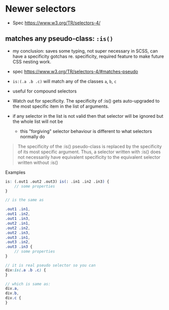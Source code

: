 # Newer selectors

- Spec https://www.w3.org/TR/selectors-4/

## matches any pseudo-class: `:is()`

- my conclusion: saves some typing, not super necessary in SCSS, can have a
  specificity gotchas re. specificity, required feature to make future CSS
  nesting work.

- spec https://www.w3.org/TR/selectors-4/#matches-pseudo
- `is:(.a .b .c)` will match any of the classes `a`, `b`, `c`
- useful for compound selectors
- Watch out for specificity. The specificity of :is() gets auto-upgraded to the
  most specific item in the list of arguments.
- if any selector in the list is not valid then that selector will be ignored
  but the whole list will not be
    - this "forgiving" selector behaviour is different to what selectors
      normally do

> The specificity of the :is() pseudo-class is replaced by the specificity of
> its most specific argument. Thus, a selector written with :is() does not
> necessarily have equivalent specificity to the equivalent selector written
> without :is()

Examples

```scss
is: (.out1 .out2 .out3) is(: .in1 .in2 .in3) {
    // some properties
}

// is the same as

.out1 .in1,
.out1 .in2,
.out1 .in3,
.out2 .in1,
.out2 .in2,
.out2 .in3,
.out3 .in1,
.out3 .in2,
.out3 .in3 {
    // some properties
}

// it is real pseudo selector so you can
div:is(.a .b .c) {
}

// which is same as:
div.a,
div.b,
div.c {
}
```
